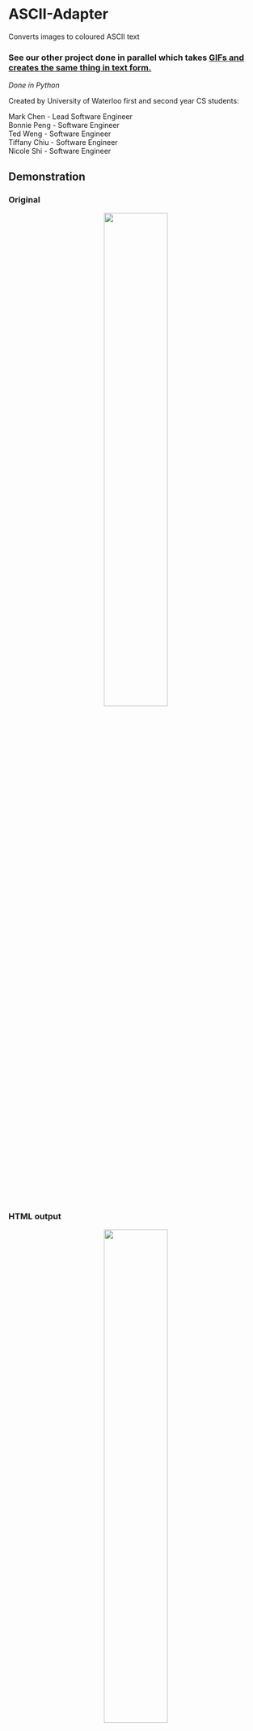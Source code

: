 # ASCII-Adapter
Converts images to coloured ASCII text  
### See our other project done in parallel which takes [GIFs and creates the same thing in text form.](https://github.com/tiffxnychiu/GIF-to-ASCII)

*Done in Python*

Created by University of Waterloo first and second year CS students:  

Mark Chen - Lead Software Engineer  
Bonnie Peng - Software Engineer  
Ted Weng - Software Engineer  
Tiffany Chiu - Software Engineer  
Nicole Shi - Software Engineer


## Demonstration
### Original
<p align="center"><img width=50% src="https://github.com/marko-polo-cheno/Abstract-ASCII-Adapter/blob/main/calcifer.jpg"></p>

### HTML output
<p align="center"><img width=50% src="https://github.com/marko-polo-cheno/Abstract-ASCII-Adapter/blob/main/calcified.png"></p>

https://htmlpreview.github.io/?https://github.com/marko-polo-cheno/Abstract-ASCII-Adapter/blob/main/outputcalcifer.html

## Usage:

```
python imgToText.py calcifer.jpg --maxHeight=60 -c -a --char=@ --heightRatio=0.6
```

## Dependencies:

```
pip install Pillow>=8.0.1
pip install docopt>=0.6.2
```
